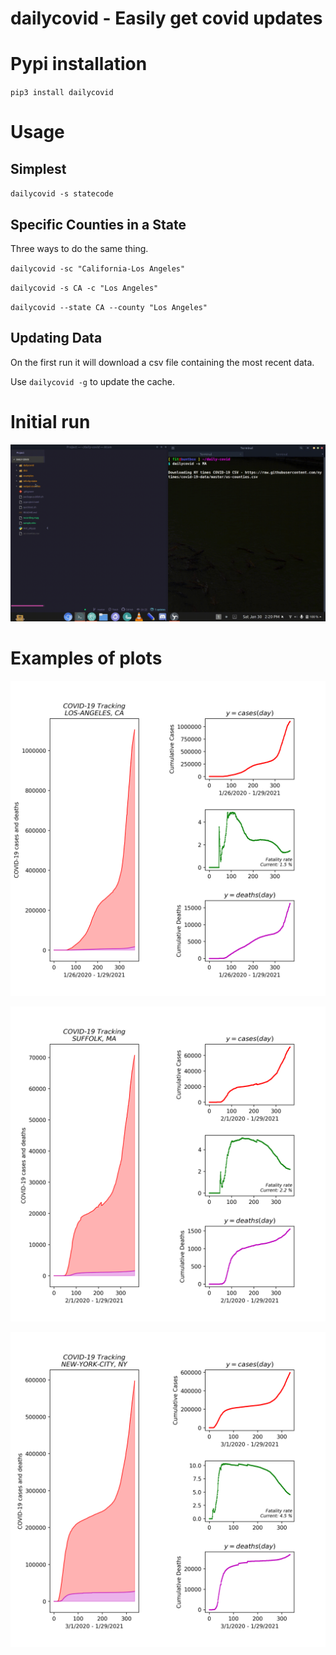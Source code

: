 # dailycovid - Easily get covid updates

# Pypi installation
`pip3 install dailycovid`

# Usage


## Simplest

`dailycovid -s statecode`

## Specific Counties in a State

Three ways to do the same thing.

`dailycovid -sc "California-Los Angeles"`

`dailycovid -s CA -c "Los Angeles"`

`dailycovid --state CA --county "Los Angeles"`

## Updating Data

On the first run it will download a csv file containing the most recent data.

Use `dailycovid -g` to update the cache.


# Initial run

![gif](https://raw.githubusercontent.com/Fitzy1293/daily-covid/master/examples/ex.gif)


# Examples of plots

![image](https://raw.githubusercontent.com/Fitzy1293/daily-covid/master/examples/plots_LOS-ANGELES_CA.png)

![image](https://raw.githubusercontent.com/Fitzy1293/daily-covid/master/examples/plots_SUFFOLK_MA.png)   

![image](https://raw.githubusercontent.com/Fitzy1293/daily-covid/master/examples/plots_NEW-YORK-CITY_NY.png)
